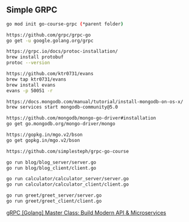 ## Simple GRPC

```bash
go mod init go-course-grpc (*parent folder)

https://github.com/grpc/grpc-go
go get -u google.golang.org/grpc

https://grpc.io/docs/protoc-installation/
brew install protobuf
protoc --version

https://github.com/ktr0731/evans
brew tap ktr0731/evans
brew install evans
evans -p 50051 -r

https://docs.mongodb.com/manual/tutorial/install-mongodb-on-os-x/
brew services start mongodb-community@5.0

https://github.com/mongodb/mongo-go-driver#installation
go get go.mongodb.org/mongo-driver/mongo

https://gopkg.in/mgo.v2/bson
go get gopkg.in/mgo.v2/bson

https://github.com/simplesteph/grpc-go-course

go run blog/blog_server/server.go
go run blog/blog_client/client.go

go run calculator/calculator_server/server.go
go run calculator/calculator_client/client.go

go run greet/greet_server/server.go
go run greet/greet_client/client.go
```

[gRPC [Golang] Master Class: Build Modern API & Microservices](https://www.udemy.com/share/101Zo03@hLg16RK2Dy4Bqev4WGrRQNN4e06juzLsi2hHw-T0girQ21D6EbTpVx43gDxdo9xZ/)